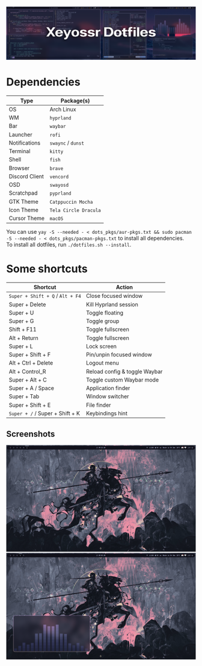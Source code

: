 ![dotfiles](pr/dotfiles.png)

# Dependencies

| Type           | Package(s)            |
| -------------- | --------------------- |
| OS             | Arch Linux            |
| WM             | `hyprland`            |
| Bar            | `waybar`              |
| Launcher       | `rofi`                |
| Notifications  | `swaync` / `dunst`    |
| Terminal       | `kitty`               |
| Shell          | `fish`                |
| Browser        | `brave`               |
| Discord Client | `vencord`             |
| OSD            | `swayosd`             |
| Scratchpad     | `pyprland`            |
| GTK Theme      | `Catppuccin Mocha`    |
| Icon Theme     | `Tela Circle Dracula` |
| Cursor Theme   | `macOS`               |

You can use `yay -S --needed - < dots_pkgs/aur-pkgs.txt && sudo pacman -S --needed - < dots_pkgs/pacman-pkgs.txt` to install all dependencies.  
To install all dotfiles, run `./dotfiles.sh --install`.

# Some shortcuts

| Shortcut                         | Action                        |
| -------------------------------- | ----------------------------- |
| `Super + Shift + Q` / `Alt + F4` | Close focused window          |
| Super + Delete                   | Kill Hyprland session         |
| Super + U                        | Toggle floating               |
| Super + G                        | Toggle group                  |
| Shift + F11                      | Toggle fullscreen             |
| Alt + Return                     | Toggle fullscreen             |
| Super + L                        | Lock screen                   |
| Super + Shift + F                | Pin/unpin focused window      |
| Alt + Ctrl + Delete              | Logout menu                   |
| Alt + Control_R                  | Reload config & toggle Waybar |
| Super + Alt + C                  | Toggle custom Waybar mode     |
| Super + A / Space                | Application finder            |
| Super + Tab                      | Window switcher               |
| Super + Shift + E                | File finder                   |
| `Super + /` / Super + Shift + K  | Keybindings hint              |

## Screenshots

![hyprland](pr/1.png)
![hyprland](pr/2.png)
